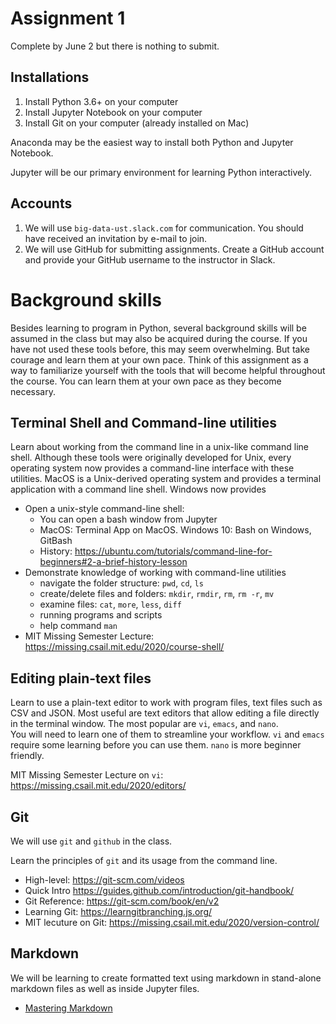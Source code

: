 # Assignment 1 

Complete by June 2 but there is nothing to submit.

## Installations 
1. Install Python 3.6+ on your computer 
2. Install Jupyter Notebook on your computer 
3. Install Git on your computer (already installed on Mac)

Anaconda may be the easiest way to install both Python and Jupyter Notebook.

Jupyter will be our primary environment for learning Python interactively. 

## Accounts

1. We will use `big-data-ust.slack.com` for communication. You should have received an invitation by e-mail to join.
1. We will use GitHub for submitting assignments. Create a GitHub account and provide your GitHub username to the instructor in Slack.


# Background skills

Besides learning to program in Python, several background skills will be assumed in the class but may also be acquired during the course. 
If you have not used these tools before, this may seem overwhelming. But take courage and learn them at your own pace. 
Think of this assignment as a way to familiarize yourself with the tools that will become helpful throughout the course.
You can learn them at your own pace as they become necessary. 

## Terminal Shell and Command-line utilities 

Learn about working from the command line in a unix-like command line shell. 
Although these tools were originally developed for Unix, every operating system now provides a command-line interface with these utilities. 
MacOS is a Unix-derived operating system and provides a terminal application with a command line shell. 
Windows now provides 

* Open a unix-style command-line shell: 
  - You can open a bash window from Jupyter
  - MacOS: Terminal App on MacOS. Windows 10: Bash on Windows, GitBash
  - History: https://ubuntu.com/tutorials/command-line-for-beginners#2-a-brief-history-lesson
* Demonstrate knowledge of working with command-line utilities
  - navigate the folder structure: `pwd`, `cd`, `ls`
  - create/delete files and folders: `mkdir`, `rmdir`, `rm`, `rm -r`, `mv`
  - examine files: `cat`, `more`, `less`, `diff`
  - running programs and scripts 
  - help command `man`
* MIT Missing Semester Lecture: https://missing.csail.mit.edu/2020/course-shell/
  
## Editing plain-text files

Learn to use a plain-text editor to work with program files, text files such as CSV and JSON.
Most useful are text editors that allow editing a file directly in the terminal window. 
The most popular are `vi`, `emacs`, and `nano`.  
You will need to learn one of them to streamline your workflow. 
`vi` and `emacs` require some learning before you can use them. 
`nano` is more beginner friendly.

MIT Missing Semester Lecture on `vi`: https://missing.csail.mit.edu/2020/editors/

## Git 

We will use `git` and `github` in the class. 

Learn the principles of `git` and its usage from the command line.
* High-level: https://git-scm.com/videos
* Quick Intro https://guides.github.com/introduction/git-handbook/
* Git Reference: https://git-scm.com/book/en/v2
* Learning Git: https://learngitbranching.js.org/
* MIT lecuture on Git: https://missing.csail.mit.edu/2020/version-control/

## Markdown
We will be learning to create formatted text using markdown in stand-alone markdown files as well as inside Jupyter files. 

* [Mastering Markdown](https://guides.github.com/features/mastering-markdown/)
